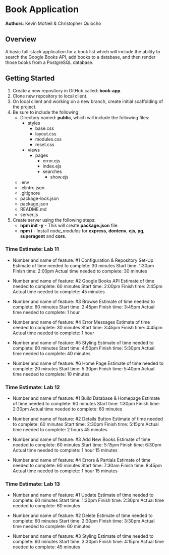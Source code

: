 # Book Application

**Authors**: Kevin McNeil & Christopher Quiocho

## Overview

A basic full-stack application for a book list which will include the ability to search the Google Books API, add books to a database, and then render those books from a PostgreSQL database.

## Getting Started

1. Create a new repository in GitHub called: **book-app**.
1. Clone new repository to local client.
1. On local client and working on a new branch, create initial scaffolding of the project.
1. Be sure to include the following:
    - Directory named: **public**, which will include the following files:
        - styles
            - base.css
            - layout.css
            - modules.css
            - reset.css
        - views
            - pages
                - error.ejs
                - index.ejs
                - searches
                    - show.ejs
    - .env
    - .elintrc.json
    - .gitignore
    - package-lock.json
    - package.json
    - README.md
    - server.js
1. Create server using the following steps:
    - **npm init -y** - This will create **package.json** file.
    - **npm i** - Install *node_modules* for **express**, **dontenv**, **ejs**, **pg**, **superagent** and **cors**.

### Time Estimate: Lab 11

- Number and name of feature: #1 Configuration & Repository Set-Up
Estimate of time needed to complete: 30 minutes
Start time: 1:30pm
Finish time: 2:00pm
Actual time needed to complete: 30 minutes

- Number and name of feature: #2 Google Books API
Estimate of time needed to complete: 60 minutes
Start time: 2:00pm
Finish time: 2:45pm
Actual time needed to complete: 45 minutes

- Number and name of feature: #3 Browse
Estimate of time needed to complete: 60 minutes
Start time: 2:45pm
Finish time: 3:45pm
Actual time needed to complete: 1 hour

- Number and name of feature: #4 Error Messages
Estimate of time needed to complete: 30 minutes
Start time: 3:45pm
Finish time: 4:45pm
Actual time needed to complete: 1 hour

- Number and name of feature: #5 Styling
Estimate of time needed to complete: 60 minutes
Start time: 4:50pm
Finish time: 5:30pm
Actual time needed to complete: 40 minutes

- Number and name of feature: #6 Home Page
Estimate of time needed to complete: 20 minutes
Start time: 5:30pm
Finish time: 5:40pm
Actual time needed to complete: 10 minutes

### Time Estimate: Lab 12

- Number and name of feature: #1 Build Database & Homepage
Estimate of time needed to complete: 60 minutes
Start time: 1:30pm
Finish time: 2:30pm
Actual time needed to complete: 60 minutes

- Number and name of feature: #2 Details Button
Estimate of time needed to complete: 60 minutes
Start time: 2:30pm
Finish time: 5:15pm
Actual time needed to complete: 2 hours 45 minutes

- Number and name of feature: #3 Add New Books
Estimate of time needed to complete: 60 minutes
Start time: 5:15pm
Finish time: 6:30pm
Actual time needed to complete: 1 hour 15 minutes

- Number and name of feature: #4 Errors & Partials
Estimate of time needed to complete: 60 minutes
Start time: 7:30am
Finish time: 8:45pm
Actual time needed to complete: 1 hour 15 minutes

### Time Estimate: Lab 13

- Number and name of feature: #1 Update
Estimate of time needed to complete: 60 minutes
Start time: 1:30pm
Finish time: 2:30pm
Actual time needed to complete: 60 minutes

- Number and name of feature: #2 Delete
Estimate of time needed to complete: 60 minutes
Start time: 2:30pm
Finish time: 3:30pm
Actual time needed to complete: 60 minutes

- Number and name of feature: #3 Styling
Estimate of time needed to complete: 60 minutes
Start time: 3:30pm
Finish time: 4:15pm
Actual time needed to complete: 45 minutes
